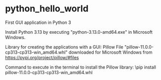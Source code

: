 # python_hello_world
First GUI application in Python 3

Install Python 3.13 by executing "python-3.13.0-amd64.exe" in Microsoft Windows.

Library for creating the applications with a GUI: Pillow
File "pillow-11.0.0-cp313-cp313-win_amd64.whl" downloaded for Microsoft Windows from
https://pypi.org/project/pillow/#files

Command to execute in the terminal to install the Pillow library:
\pip install pillow-11.0.0-cp313-cp313-win_amd64.whl